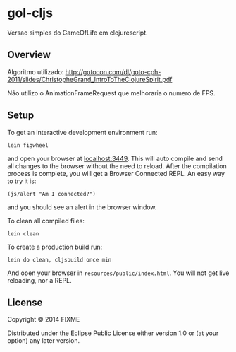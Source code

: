 # gol-cljs

Versao simples do GameOfLife em clojurescript.

## Overview

Algoritmo utilizado:
http://gotocon.com/dl/goto-cph-2011/slides/ChristopheGrand_IntroToTheClojureSpirit.pdf

Não utilizo o AnimationFrameRequest que melhoraria o numero de FPS.

## Setup

To get an interactive development environment run:

    lein figwheel

and open your browser at [localhost:3449](http://localhost:3449/).
This will auto compile and send all changes to the browser without the
need to reload. After the compilation process is complete, you will
get a Browser Connected REPL. An easy way to try it is:

    (js/alert "Am I connected?")

and you should see an alert in the browser window.

To clean all compiled files:

    lein clean

To create a production build run:

    lein do clean, cljsbuild once min

And open your browser in `resources/public/index.html`. You will not
get live reloading, nor a REPL.

## License

Copyright © 2014 FIXME

Distributed under the Eclipse Public License either version 1.0 or (at your option) any later version.
